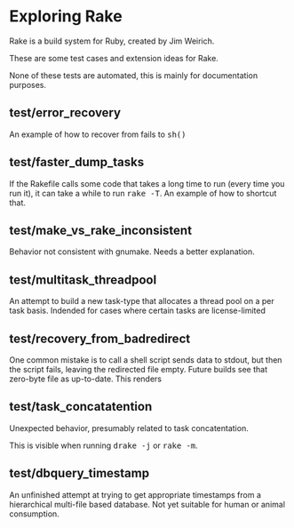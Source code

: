# Exploring Rake

Rake is a build system for Ruby, created by Jim Weirich.

These are some test cases and extension ideas for Rake.

None of these tests are automated, this is mainly for documentation purposes.

## test/error_recovery

An example of how to recover from fails to <tt>sh()</tt>

## test/faster_dump_tasks

If the Rakefile calls some code that takes a long time to run (every time you run it), it can take a while to run <tt>rake -T</tt>.  An example of how to shortcut that.

## test/make_vs_rake_inconsistent

Behavior not consistent with gnumake.  Needs a better explanation.

## test/multitask_threadpool

An attempt to build a new task-type that allocates a thread pool on a per task basis.  Indended for cases where certain tasks are license-limited

## test/recovery_from_badredirect

One common mistake is to call a shell script sends data to stdout, but then the script fails, leaving the redirected file empty.  Future builds see that zero-byte file as up-to-date.  This renders


## test/task_concatatention

Unexpected behavior, presumably related to task concatentation.

This is visible when running <tt>drake -j</tt> or <tt>rake -m</tt>.



## test/dbquery_timestamp
An unfinished attempt at trying to get appropriate timestamps from a hierarchical multi-file based database.  Not yet suitable for human or animal consumption.

